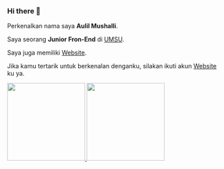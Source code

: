 ### Hi there 👋

<!--
**aulil99/aulil99** is a ✨ _special_ ✨ repository because its `README.md` (this file) appears on your GitHub profile.

Here are some ideas to get you started:

- 🔭 I’m currently working on ...
- 🌱 I’m currently learning ...
- 👯 I’m looking to collaborate on ...
- 🤔 I’m looking for help with ...
- 💬 Ask me about ...
- 📫 How to reach me: ...
- 😄 Pronouns: ...
- ⚡ Fun fact: ...
-->


Perkenalkan nama saya **Aulil Mushalli**.

Saya seorang **Junior Fron-End** di [UMSU](https://umsu.ac.id/).

Saya juga memiliki  [Website](https://aulil.my.id/).

Jika kamu tertarik untuk berkenalan denganku, silakan ikuti akun [Website](https://aulil.my.id/) ku ya.

<p align="left">
<a href="https://github.com/aulil99">
  <img height="180em" src="https://github-readme-stats-eight-theta.vercel.app/api?username=aulil99&show_icons=true&theme=algolia&include_all_commits=true&count_private=true"/>
  <img height="180em" src="https://github-readme-stats-eight-theta.vercel.app/api/top-langs/?username=aulil99&layout=compact&langs_count=8&theme=algolia"/>
</a>
</p>

